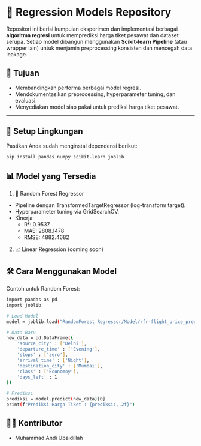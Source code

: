 # 🧠 Regression Models Repository

Repositori ini berisi kumpulan eksperimen dan implementasi berbagai **algoritma regresi** untuk memprediksi harga tiket pesawat dan dataset serupa. Setiap model dibangun menggunakan **Scikit-learn Pipeline** (atau wrapper lain) untuk menjamin preprocessing konsisten dan mencegah data leakage.  

## 🚀 Tujuan
- Membandingkan performa berbagai model regresi.
- Mendokumentasikan preprocessing, hyperparameter tuning, dan evaluasi.
- Menyediakan model siap pakai untuk prediksi harga tiket pesawat.

---

## 🔧 Setup Lingkungan
Pastikan Anda sudah menginstal dependensi berikut:

```bash
pip install pandas numpy scikit-learn joblib
```

## 📊 Model yang Tersedia
1. 🌲 Random Forest Regressor
  - Pipeline dengan TransformedTargetRegressor (log-transform target).
  - Hyperparameter tuning via GridSearchCV.
  - Kinerja:
    - R²: 0.9537
    - MAE: 2808.1478
    - RMSE: 4882.4682

2. 📈 Linear Regression (coming soon)

## 🛠️ Cara Menggunakan Model
Contoh untuk Random Forest:
```bash
import pandas as pd
import joblib

# Load Model 
model = joblib.load("RandomForest Regressor/Model/rfr-flight_price_prediction.pkl")

# Data Baru
new_data = pd.DataFrame({
    'source_city' : ['Delhi'],
    'departure_time' : ['Evening'],
    'stops' : ['zero'],
    'arrival_time' : ['Night'],
    'destination_city' : ['Mumbai'],
    'class' : ['Economoy'],
    'days_left' : 1 
})

# Prediksi
prediksi = model.predict(new_data)[0]
print(f"Prediksi Harga Tiket : {prediksi:,.2f}")
```

## 🧑‍💻 Kontributor
- Muhammad Andi Ubaidillah